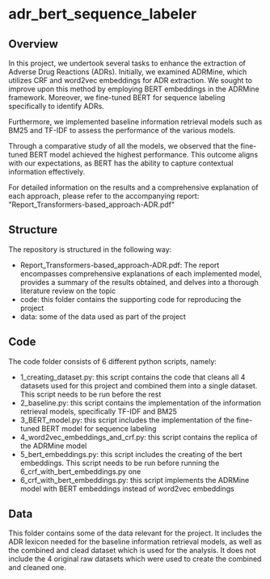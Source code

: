 # adr_bert_sequence_labeler

## Overview

In this project, we undertook several tasks to enhance the extraction of Adverse Drug Reactions (ADRs). Initially, we examined ADRMine, which utilizes CRF and word2vec embeddings for ADR extraction. We sought to improve upon this method by employing BERT embeddings in the ADRMine framework. Moreover, we fine-tuned BERT for sequence labeling specifically to identify ADRs.

Furthermore, we implemented baseline information retrieval models such as BM25 and TF-IDF to assess the performance of the various models.

Through a comparative study of all the models, we observed that the fine-tuned BERT model achieved the highest performance. This outcome aligns with our expectations, as BERT has the ability to capture contextual information effectively.

For detailed information on the results and a comprehensive explanation of each approach, please refer to the accompanying report: "Report_Transformers-based_approach-ADR.pdf"

## Structure

The repository is structured in the following way:

- Report_Transformers-based_approach-ADR.pdf: The report encompasses comprehensive explanations of each implemented model, provides a summary of the results obtained, and delves into a thorough literature review on the topic
- code: this folder contains the supporting code for reproducing the project
- data: some of the data used as part of the project

## Code

The code folder consists of 6 different python scripts, namely:
  
- 1_creating_dataset.py: this script contains the code that cleans all 4 datasets used for this project and combined them into a single dataset. This script needs to be run before the rest
- 2_baseline.py: this script contains the implementation of the information retrieval models, specifically TF-IDF and BM25
- 3_BERT_model.py: this script includes the implementation of the fine-tuned BERT model for sequence labeling
- 4_word2vec_embeddings_and_crf.py: this script contains the replica of the ADRMine model
- 5_bert_embeddings.py: this script includes the creating of the bert embeddings. This script needs to be run before running the 6_crf_with_bert_embeddings.py one
- 6_crf_with_bert_embeddings.py: this script implements the ADRMine model with BERT embeddings instead of word2vec embeddings

## Data

This folder contains some of the data relevant for the project. It includes the ADR lexicon needed for the baseline information retrieval models, as well as the combined and clead dataset which is used for the analysis. It does not include the 4 original raw datasets which were used to create the combined and cleaned one. 
  

